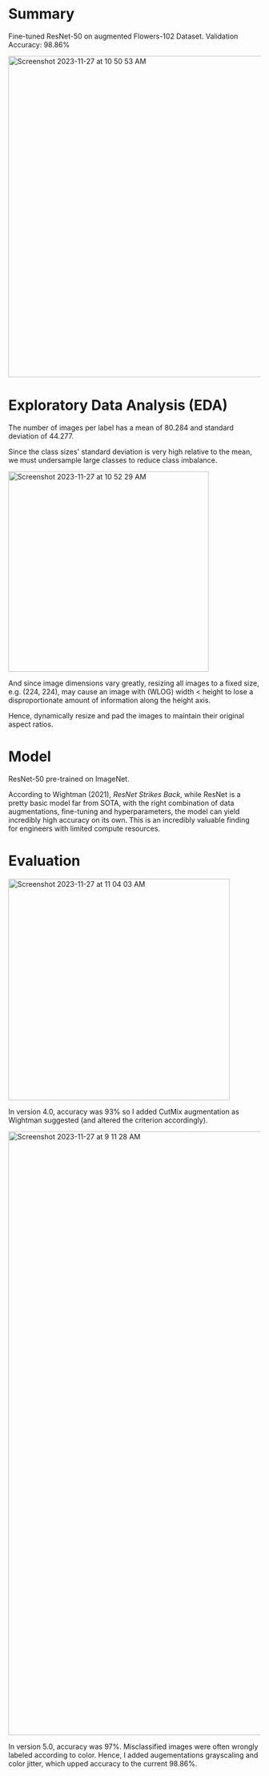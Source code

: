 # Summary

Fine-tuned ResNet-50 on augmented Flowers-102 Dataset.
Validation Accuracy: 98.86%

<img width="641" alt="Screenshot 2023-11-27 at 10 50 53 AM" src="https://github.com/annachrome/Classifying_Flowers/assets/84694222/85588948-2284-4bef-ba04-224d5db1dbbc">

# Exploratory Data Analysis (EDA)
The number of images per label has a mean of 80.284 and standard deviation of 44.277.

Since the class sizes' standard deviation is very high relative to the mean, we must undersample large classes to reduce class imbalance.

<img width="400" alt="Screenshot 2023-11-27 at 10 52 29 AM" src="https://github.com/annachrome/Classifying_Flowers/assets/84694222/36ed9225-f5ba-4764-a575-f62f34d21d63">

And since image dimensions vary greatly, resizing all images to a fixed size, e.g. (224, 224), may cause an image with (WLOG) width < height to lose a disproportionate amount of information along the height axis.

Hence, dynamically resize and pad the images to maintain their original aspect ratios.

# Model
ResNet-50 pre-trained on ImageNet. 

According to Wightman (2021), _ResNet Strikes Back_, while ResNet is a pretty basic model far from SOTA, with the right combination of data augmentations, fine-tuning and hyperparameters, the model can yield incredibly high accuracy on its own. This is an incredibly valuable finding for engineers with limited compute resources.

# Evaluation
<img width="442" alt="Screenshot 2023-11-27 at 11 04 03 AM" src="https://github.com/annachrome/Classifying_Flowers/assets/84694222/b7aed43f-f27a-4481-bacb-99a3377f50dd">

In version 4.0, accuracy was 93% so I added CutMix augmentation as Wightman suggested (and altered the criterion accordingly). 

<img width="1205" alt="Screenshot 2023-11-27 at 9 11 28 AM" src="https://github.com/annachrome/Classifying_Flowers/assets/84694222/708a3bf1-ad97-4480-b785-9fb9b9a021ad">

In version 5.0, accuracy was 97%. Misclassified images were often wrongly labeled according to color. Hence, I added augementations grayscaling and color jitter, which upped accuracy to the current 98.86%.



